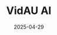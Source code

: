 ---  
layout: startup_page  
title: "VidAU AI"  
id: "vidau.ai"  
permalink: "/vidauaividau.ai04292025/"  
website: "http://www.vidau.ai/"  
funding_round: ""  
funding_amount: ""  
investors: "Nuohai Venture Capital"  
about: "VidAU AI uses AI to create video advertisements for brands and marketers. Its platform simplifies the process of producing engaging video creatives, offering features like shoppable videos and personalized storytelling to drive immediate engagement and sales. The company focuses on making video creation fast, seamless, and accessible to businesses of all sizes."  
markets: "AI, Advertising, E-commerce"  
hq: "San Francisco, California, United States"  
founded_year: "2022"  
linkedin: "https://www.linkedin.com/company/vidauai"  
twitter: "https://twitter.com/VidAU_AI"  
instagram: ""  
facebook: "https://www.facebook.com/VidAU.Official"  
crunchbase: "https://www.crunchbase.com/organization/vidau"  
pitchbook: "https://pitchbook.com/profiles/company/607239-01"  

date_display: "29-Apr-2025"  
date: "2025-04-29"

# SEO Optimization  
meta_title: "VidAU AI"  
meta_description: "VidAU AI, VidAU AI uses AI to create video advertisements for brands and marketers. Its platform simplifies the process of producing engaging video creatives, o..."  
meta_keywords: "VidAU AI, AI, Advertising, E-commerce,  funding"  
canonical_url: "https://startup.projectstartups.com/vidauaividau.ai04292025/"  
---